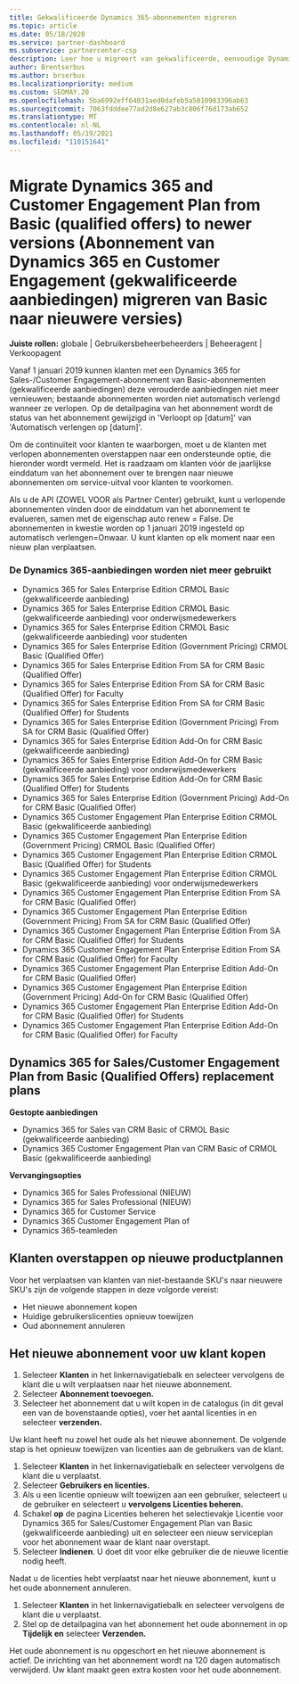 ```yaml
---
title: Gekwalificeerde Dynamics 365-abonnementen migreren
ms.topic: article
ms.date: 05/18/2020
ms.service: partner-dashboard
ms.subservice: partnercenter-csp
description: Leer hoe u migreert van gekwalificeerde, eenvoudige Dynamics 365-abonnementen naar een nieuw abonnement voordat bestaande abonnementen verlopen.
author: Brentserbus
ms.author: brserbus
ms.localizationpriority: medium
ms.custom: SEOMAY.20
ms.openlocfilehash: 5ba6992eff64031aed0dafeb5a5010983396ab63
ms.sourcegitcommit: 7063fdddee77ad2d8e627ab3c806f76d173ab652
ms.translationtype: MT
ms.contentlocale: nl-NL
ms.lasthandoff: 05/19/2021
ms.locfileid: "110151641"
---
```

# <a name="migrate-dynamics-365-and-customer-engagement-plan-from-basic-qualified-offers-to-newer-versions"></a>Migrate Dynamics 365 and Customer Engagement Plan from Basic (qualified offers) to newer versions (Abonnement van Dynamics 365 en Customer Engagement (gekwalificeerde aanbiedingen) migreren van Basic naar nieuwere versies)

**Juiste rollen:** globale | Gebruikersbeheerbeheerders | Beheeragent | Verkoopagent

Vanaf 1 januari 2019 kunnen klanten met een Dynamics 365 for Sales-/Customer Engagement-abonnement van Basic-abonnementen (gekwalificeerde aanbiedingen) deze verouderde aanbiedingen niet meer vernieuwen; bestaande abonnementen worden niet automatisch verlengd wanneer ze verlopen. Op de detailpagina van het abonnement wordt de status van het abonnement gewijzigd in 'Verloopt op [datum]' van 'Automatisch verlengen op [datum]'. 

Om de continuïteit voor klanten te waarborgen, moet u de klanten met verlopen abonnementen overstappen naar een ondersteunde optie, die hieronder wordt vermeld. Het is raadzaam om klanten vóór de jaarlijkse einddatum van het abonnement over te brengen naar nieuwe abonnementen om service-uitval voor klanten te voorkomen.

Als u de API (ZOWEL VOOR als Partner Center) gebruikt, kunt u verlopende abonnementen vinden door de einddatum van het abonnement te evalueren, samen met de eigenschap auto renew = False. De abonnementen in kwestie worden op 1 januari 2019 ingesteld op automatisch verlengen=Onwaar. U kunt klanten op elk moment naar een nieuw plan verplaatsen. 

### <a name="the-dynamics-365-offers-being-retired"></a>De Dynamics 365-aanbiedingen worden niet meer gebruikt

- Dynamics 365 for Sales Enterprise Edition CRMOL Basic (gekwalificeerde aanbieding)
- Dynamics 365 for Sales Enterprise Edition CRMOL Basic (gekwalificeerde aanbieding) voor onderwijsmedewerkers
- Dynamics 365 for Sales Enterprise Edition CRMOL Basic (gekwalificeerde aanbieding) voor studenten
- Dynamics 365 for Sales Enterprise Edition (Government Pricing) CRMOL Basic (Qualified Offer)
- Dynamics 365 for Sales Enterprise Edition From SA for CRM Basic (Qualified Offer)
- Dynamics 365 for Sales Enterprise Edition From SA for CRM Basic (Qualified Offer) for Faculty
- Dynamics 365 for Sales Enterprise Edition From SA for CRM Basic (Qualified Offer) for Students
- Dynamics 365 for Sales Enterprise Edition (Government Pricing) From SA for CRM Basic (Qualified Offer)
- Dynamics 365 for Sales Enterprise Edition Add-On for CRM Basic (gekwalificeerde aanbieding)
- Dynamics 365 for Sales Enterprise Edition Add-On for CRM Basic (gekwalificeerde aanbieding) voor onderwijsmedewerkers
- Dynamics 365 for Sales Enterprise Edition Add-On for CRM Basic (Qualified Offer) for Students
- Dynamics 365 for Sales Enterprise Edition (Government Pricing) Add-On for CRM Basic (Qualified Offer)
- Dynamics 365 Customer Engagement Plan Enterprise Edition CRMOL Basic (gekwalificeerde aanbieding)
- Dynamics 365 Customer Engagement Plan Enterprise Edition (Government Pricing) CRMOL Basic (Qualified Offer)
- Dynamics 365 Customer Engagement Plan Enterprise Edition CRMOL Basic (Qualified Offer) for Students
- Dynamics 365 Customer Engagement Plan Enterprise Edition CRMOL Basic (gekwalificeerde aanbieding) voor onderwijsmedewerkers
- Dynamics 365 Customer Engagement Plan Enterprise Edition From SA for CRM Basic (Qualified Offer)
- Dynamics 365 Customer Engagement Plan Enterprise Edition (Government Pricing) From SA for CRM Basic (Qualified Offer)
- Dynamics 365 Customer Engagement Plan Enterprise Edition From SA for CRM Basic (Qualified Offer) for Students
- Dynamics 365 Customer Engagement Plan Enterprise Edition From SA for CRM Basic (Qualified Offer) for Faculty
- Dynamics 365 Customer Engagement Plan Enterprise Edition Add-On for CRM Basic (Qualified Offer)
- Dynamics 365 Customer Engagement Plan Enterprise Edition (Government Pricing) Add-On for CRM Basic (Qualified Offer)
- Dynamics 365 Customer Engagement Plan Enterprise Edition Add-On for CRM Basic (Qualified Offer) for Students
- Dynamics 365 Customer Engagement Plan Enterprise Edition Add-On for CRM Basic (Qualified Offer) for Faculty



## <a name="dynamics-365-for-sales-customer-engagement-plan-from-basic-qualified-offers-replacement-plans"></a>Dynamics 365 for Sales/Customer Engagement Plan from Basic (Qualified Offers) replacement plans

**Gestopte aanbiedingen**   

- Dynamics 365 for Sales van CRM Basic of CRMOL Basic (gekwalificeerde aanbieding)
- Dynamics 365 Customer Engagement Plan van CRM Basic of CRMOL Basic (gekwalificeerde aanbieding)

**Vervangingsopties**
- Dynamics 365 for Sales Professional (NIEUW)
- Dynamics 365 for Sales Professional (NIEUW)
- Dynamics 365 for Customer Service
- Dynamics 365 Customer Engagement Plan of
- Dynamics 365-teamleden



## <a name="transition-customers-to-new-product-plans"></a>Klanten overstappen op nieuwe productplannen

Voor het verplaatsen van klanten van niet-bestaande SKU's naar nieuwere SKU's zijn de volgende stappen in deze volgorde vereist:

- Het nieuwe abonnement kopen
- Huidige gebruikerslicenties opnieuw toewijzen
- Oud abonnement annuleren

## <a name="purchase-the-new-plan-for-your-customer"></a>Het nieuwe abonnement voor uw klant kopen

1. Selecteer **Klanten** in het linkernavigatiebalk en selecteer vervolgens de klant die u wilt verplaatsen naar het nieuwe abonnement.
2. Selecteer **Abonnement toevoegen.**
3. Selecteer het abonnement dat u wilt kopen in de catalogus (in dit geval een van de bovenstaande opties), voer het aantal licenties in en selecteer **verzenden.** 

Uw klant heeft nu zowel het oude als het nieuwe abonnement. De volgende stap is het opnieuw toewijzen van licenties aan de gebruikers van de klant.

1. Selecteer **Klanten** in het linkernavigatiebalk en selecteer vervolgens de klant die u verplaatst.
2. Selecteer **Gebruikers en licenties.**
3. Als u een licentie opnieuw wilt toewijzen aan een gebruiker, selecteert u de gebruiker en selecteert u **vervolgens Licenties beheren.** 
4. Schakel **op** de pagina Licenties beheren het selectievakje Licentie voor Dynamics 365 for Sales/Customer Engagement Plan van Basic (gekwalificeerde aanbieding) uit en selecteer een nieuw serviceplan voor het abonnement waar de klant naar overstapt. 
5. Selecteer **Indienen**. U doet dit voor elke gebruiker die de nieuwe licentie nodig heeft. 

Nadat u de licenties hebt verplaatst naar het nieuwe abonnement, kunt u het oude abonnement annuleren. 

1. Selecteer **Klanten** in het linkernavigatiebalk en selecteer vervolgens de klant die u verplaatst.
2. Stel op de detailpagina van het abonnement het oude abonnement in op **Tijdelijk en** selecteer **Verzenden.**

Het oude abonnement is nu opgeschort en het nieuwe abonnement is actief. De inrichting van het abonnement wordt na 120 dagen automatisch verwijderd. Uw klant maakt geen extra kosten voor het oude abonnement.
 

 



